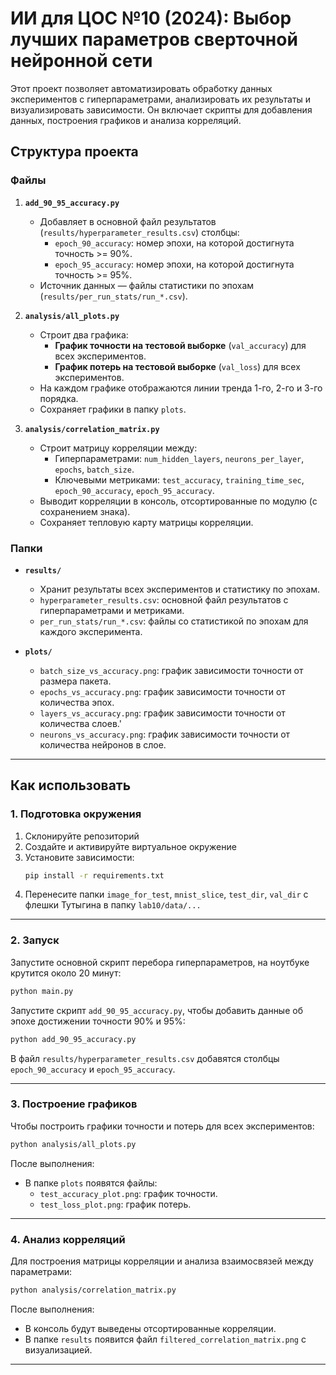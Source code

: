 # ИИ для ЦОС №10 (2024): Выбор лучших параметров сверточной нейронной сети

Этот проект позволяет автоматизировать обработку данных экспериментов с гиперпараметрами, анализировать их результаты и
визуализировать зависимости. Он включает скрипты для добавления данных, построения графиков и анализа корреляций.

## Структура проекта

### Файлы

1. **`add_90_95_accuracy.py`**
    - Добавляет в основной файл результатов (`results/hyperparameter_results.csv`) столбцы:
        - `epoch_90_accuracy`: номер эпохи, на которой достигнута точность >= 90%.
        - `epoch_95_accuracy`: номер эпохи, на которой достигнута точность >= 95%.
    - Источник данных — файлы статистики по эпохам (`results/per_run_stats/run_*.csv`).

2. **`analysis/all_plots.py`**
    - Строит два графика:
        - **График точности на тестовой выборке** (`val_accuracy`) для всех экспериментов.
        - **График потерь на тестовой выборке** (`val_loss`) для всех экспериментов.
    - На каждом графике отображаются линии тренда 1-го, 2-го и 3-го порядка.
    - Сохраняет графики в папку `plots`.

3. **`analysis/correlation_matrix.py`**
    - Строит матрицу корреляции между:
        - Гиперпараметрами: `num_hidden_layers`, `neurons_per_layer`, `epochs`, `batch_size`.
        - Ключевыми метриками: `test_accuracy`, `training_time_sec`, `epoch_90_accuracy`, `epoch_95_accuracy`.
    - Выводит корреляции в консоль, отсортированные по модулю (с сохранением знака).
    - Сохраняет тепловую карту матрицы корреляции.

### Папки

- **`results/`**
    - Хранит результаты всех экспериментов и статистику по эпохам.
    - `hyperparameter_results.csv`: основной файл результатов с гиперпараметрами и метриками.
    - `per_run_stats/run_*.csv`: файлы со статистикой по эпохам для каждого эксперимента.

- **`plots/`**
    - `batch_size_vs_accuracy.png`: график зависимости точности от размера пакета.
    - `epochs_vs_accuracy.png`: график зависимости точности от количества эпох.
    - `layers_vs_accuracy.png`: график зависимости точности от количества слоев.'
    - `neurons_vs_accuracy.png`: график зависимости точности от количества нейронов в слое.

---

## Как использовать

### 1. Подготовка окружения

1. Склонируйте репозиторий
2. Создайте и активируйте виртуальное окружение
3. Установите зависимости:
   ```bash
   pip install -r requirements.txt
   ```
4. Перенесите папки `image_for_test`, `mnist_slice`, `test_dir`, `val_dir` с флешки Тутыгина в папку `lab10/data/...`
---

### 2. Запуск

Запустите основной скрипт перебора гиперпараметров, на ноутбуке крутится около 20 минут:

```bash
python main.py
```

Запустите скрипт `add_90_95_accuracy.py`, чтобы добавить данные об эпохе достижении точности 90% и 95%:

```bash
python add_90_95_accuracy.py
```

В файл `results/hyperparameter_results.csv` добавятся столбцы `epoch_90_accuracy` и `epoch_95_accuracy`.

---

### 3. Построение графиков

Чтобы построить графики точности и потерь для всех экспериментов:

```bash
python analysis/all_plots.py
```

После выполнения:

- В папке `plots` появятся файлы:
    - `test_accuracy_plot.png`: график точности.
    - `test_loss_plot.png`: график потерь.

---

### 4. Анализ корреляций

Для построения матрицы корреляции и анализа взаимосвязей между параметрами:

```bash
python analysis/correlation_matrix.py
```

После выполнения:

- В консоль будут выведены отсортированные корреляции.
- В папке `results` появится файл `filtered_correlation_matrix.png` с визуализацией.

---
